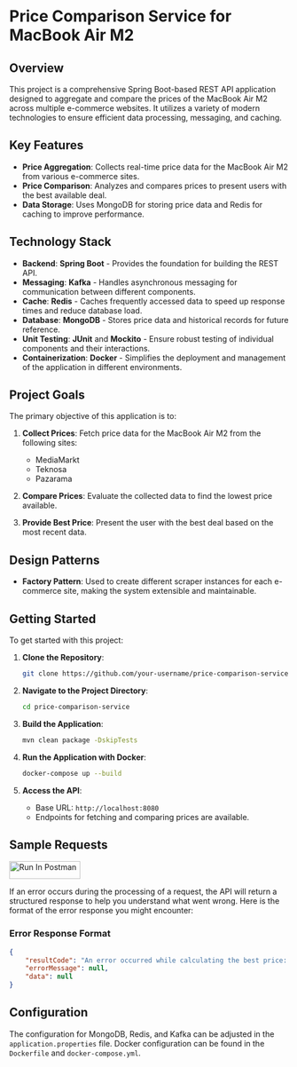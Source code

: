 # Price Comparison Service for MacBook Air M2

## Overview

This project is a comprehensive Spring Boot-based REST API application designed to aggregate and compare the prices of the MacBook Air M2 across multiple e-commerce websites. It utilizes a variety of modern technologies to ensure efficient data processing, messaging, and caching.

## Key Features

- **Price Aggregation**: Collects real-time price data for the MacBook Air M2 from various e-commerce sites.
- **Price Comparison**: Analyzes and compares prices to present users with the best available deal.
- **Data Storage**: Uses MongoDB for storing price data and Redis for caching to improve performance.

## Technology Stack

- **Backend**: **Spring Boot** - Provides the foundation for building the REST API.
- **Messaging**: **Kafka** - Handles asynchronous messaging for communication between different components.
- **Cache**: **Redis** - Caches frequently accessed data to speed up response times and reduce database load.
- **Database**: **MongoDB** - Stores price data and historical records for future reference.
- **Unit Testing**: **JUnit** and **Mockito** - Ensure robust testing of individual components and their interactions.
- **Containerization**: **Docker** - Simplifies the deployment and management of the application in different environments.

## Project Goals

The primary objective of this application is to:

1. **Collect Prices**: Fetch price data for the MacBook Air M2 from the following sites:
   - MediaMarkt
   - Teknosa
   - Pazarama

2. **Compare Prices**: Evaluate the collected data to find the lowest price available.

3. **Provide Best Price**: Present the user with the best deal based on the most recent data.

## Design Patterns

- **Factory Pattern**: Used to create different scraper instances for each e-commerce site, making the system extensible and maintainable.

## Getting Started

To get started with this project:

1. **Clone the Repository**:
    ```bash
    git clone https://github.com/your-username/price-comparison-service.git
    ```

2. **Navigate to the Project Directory**:
    ```bash
    cd price-comparison-service
    ```

3. **Build the Application**:
    ```bash
    mvn clean package -DskipTests
    ```

4. **Run the Application with Docker**:
    ```bash
    docker-compose up --build
    ```

5. **Access the API**:
   - Base URL: `http://localhost:8080`
   - Endpoints for fetching and comparing prices are available.
     
## Sample Requests

[<img src="https://run.pstmn.io/button.svg" alt="Run In Postman" style="width: 128px; height: 32px;">](https://god.gw.postman.com/run-collection/25664358-8bf964a6-4e63-4775-9180-2f0c01e70755?action=collection%2Ffork&source=rip_markdown&collection-url=entityId%3D25664358-8bf964a6-4e63-4775-9180-2f0c01e70755%26entityType%3Dcollection%26workspaceId%3D4b09edc9-3ef3-44e2-9165-28997933f584)


If an error occurs during the processing of a request, the API will return a structured response to help you understand what went wrong. Here is the format of the error response you might encounter:

### Error Response Format

```json
{
    "resultCode": "An error occurred while calculating the best price: ",
    "errorMessage": null,
    "data": null
}

```

## Configuration

The configuration for MongoDB, Redis, and Kafka can be adjusted in the `application.properties` file. Docker configuration can be found in the `Dockerfile` and `docker-compose.yml`.
